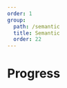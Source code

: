 ```yaml
---
order: 1
group:
  path: /semantic
  title: Semantic
  order: 22
---
```


# Progress

<code src="./_demo.tsx"
  title='测试Semantic中控制组件Progress'
  desc='使用自动配置查看效果'
  defaultShowCode=true
/>
